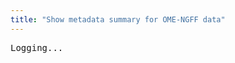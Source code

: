 ```yaml
---
title: "Show metadata summary for OME-NGFF data"
---
```


<script type="application/ld+json">
{
  "@context": "http://schema.org",
  "@type": "Catalog",
  "inLanguage": "en-US",
  "name": "IDR OME-NGFF Samples"
  "publisher": {
    "@type": "Organization",
    "name": "GitHub"
  },
  "copyrightYear": "2022",
  "discussionUrl": "https://github.com/IDR/ome-ngff-samples/issues"
}
</script>

<div id="log">
<pre>Logging...</pre>
</div>

<script type="module">

import { slice, openArray } from "https://cdn.skypack.dev/zarr";

function log(text) {
    const el = document.createElement("pre");
    el.innerHTML = text;
    document.getElementById("log").appendChild(el);
}

function logJson(data) {
    log(JSON.stringify(data, null, 2));
}

async function getJson(url) {
    return await fetch(url).then(rsp => rsp.json());
}

function hexToRgb(color) {
    return [0, 2, 4].map(i => parseInt(color.slice(i, i + 2), 16));
}

async function loadRegion(path, region) {
    // E.g. region = [1,1,1,"0:100", "0:100"]
    region = region.map(dim => {
        if (typeof dim === "string") {
            let startStop = dim.split(":").map(d => parseInt(d));
            console.log("startStop", startStop, dim.split(":"));
            return startStop.length === 2 ? slice(...startStop) : startStop[0];
        }
        return dim;
    });
    console.log("region", region);
    const z = await openArray({ store: source + path });
    let zarray = await z.get(region);
    return zarray;
}

function getMinMax(zarray) {
    const shape = zarray.shape;
    const data = zarray.data;
    const height = shape[0];
    const width = shape[1];
    let minVal = Infinity;
    let maxVal = -Infinity;
    for (let y = 0; y < height; y++) {
        for (let x = 0; x < width; x++) {
            let rawValue = data[y][x];
            if (rawValue < minVal) minVal = rawValue;
            if (rawValue > maxVal) maxVal = rawValue;
        }
    }
    return [minVal, maxVal];
}

function range(count) {
    return new Array(count).fill(0).map((a, i) => i)
}

async function renderRegion(path, axesNames, shape, omeroChannels) {

    const nDims = shape.length;
    const sizeX = shape[nDims - 1];
    const sizeY = shape[nDims - 2];
    if (sizeX > 512 || sizeY > 512) {
        // Don't try to load too much data
        return;
    }

    let channelDim = axesNames.indexOf("c");
    let sizeC = shape[channelDim] || 1;
    console.log("sizeC", sizeC);
    console.log("axesNames", axesNames);

    let dims = getDefaultSlice(axesNames, shape)
    console.log("channelDim", channelDim);
    console.log("dims", dims);

    let slices = range(sizeC).map(c => {
        let sl = [...dims];
        sl[channelDim] = c; 
        return sl;
    });
    console.log("slices", slices);


    let channelRanges = [];
    let channelColors = [];
    if (omeroChannels) {
        channelRanges = omeroChannels.map(channel => {
            return [channel.window.start, channel.window.end];
        });
        channelColors = omeroChannels.map(channel => {
            return hexToRgb(channel.color);
        });
    }
    log("channelRanges")
    logJson(channelRanges);

    // load all channels...
    const planes = await Promise.all(slices.map(s => loadRegion(path, s)));
    console.log("planes", planes);
    const data = planes[0].data;
    const height = planes[0].shape[0];
    const width = planes[0].shape[1];

    console.log("data.length", data.length, data.length * 4)
    console.log("channelColors", channelColors);
    console.log("channelRanges", channelRanges);

    const rgba = new Uint8ClampedArray(4 * height * width).fill(0);
    let offset = 0;
    for (let y = 0; y < height; y++) {
        for (let x = 0; x < width; x++) {
            for (let p=0; p < planes.length; p++) {
                let data = planes[p].data;
                let rgb = channelColors[p];
                let range = channelRanges[p];
                let rawValue = data[y][x];
                let fraction = ((rawValue - range[0]) / (range[1] - range[0]));
                // for red, green, blue, 
                for(let i=0; i<3; i++) {
                    if (rgb[i] > 0) {
                        // rgb[i] is 0-255...
                        let v = (fraction * rgb[i]) << 0;
                        // increase pixel intensity if value is higher
                        rgba[offset + i] = Math.max(rgba[offset + i], v);
                    }
                }
            }
            rgba[offset + 3] = 255; // alpha
            offset += 4;
        }
    }
    console.log("rgba", rgba);
    logCanvas(rgba, width, height);
}

function logCanvas(rgba, width, height) {
  // Create image and draw to canvas
  const img = new ImageData(rgba, width, height);
  // add canvas...
  let canvas = document.createElement("canvas");
  canvas.width = width;
  canvas.height = height;
  document.getElementById("log").appendChild(canvas);
//   var canvas = document.getElementById('canvas');
  var ctx = canvas.getContext('2d');
  ctx.putImageData(img, 0, 0);
}

function getDefaultSlice(axesNames, shape) {
    return axesNames.map((axis, index) => {
        if (axis === 'z') {
            // Mid-point in Z-stack
            let sizeZ = shape[index];
            return parseInt(sizeZ / 2);
        }
        if (axis === 'x' || axis === 'y') {
            return null;
        }
        // t and c
        return 0;
    });
}


(async function() {
    const searchParams = new URLSearchParams(window.location.search);
    let source = searchParams.get('source');
    if (!source) {
        log("Use e.g. ?source=https://uk1s3.embassy.ebi.ac.uk/idr/zarr/v0.3/9836842.zarr to load OME-NGFF Image")
    }

    if (!source.endsWith("/")) {
        source = source + "/";
    }
    window.source = source;

    console.log("source", source);
    log("source " + source);

    const zattrsUrl = source + ".zattrs"
    log("Fetching... " + zattrsUrl);

    let rootAttrs = await getJson(zattrsUrl);
    logJson(rootAttrs);

    let paths = rootAttrs.multiscales[0].datasets.map(d => d.path);
    let axesNames = ["t", "c", "z", "y", "x"];
    let axes = rootAttrs.multiscales[0].axes;
    if (axes) {
        axesNames = axes.map(axis => axis.name ? axis.name : axis);
    }
    log("Axes: " + JSON.stringify(axesNames));

    log("paths");
    logJson(paths);

    for (let i=paths.length - 1; i>=0; i--) {
        let path = paths[i];
        let zAttrsUrl = source + path + "/.zarray";
        log("Loading..." + zAttrsUrl)
        let arrayAttrs = await getJson(zAttrsUrl);
        console.log(arrayAttrs);

        const shape = arrayAttrs.shape;
        log("Shape: " + JSON.stringify(shape));
        await renderRegion(path, axesNames, shape, rootAttrs.omero?.channels);
    };
})();

</script>
